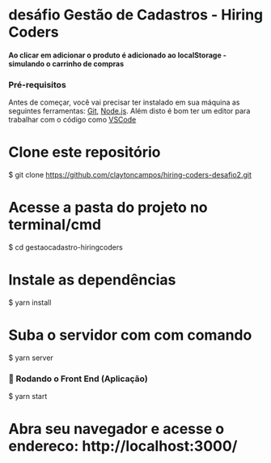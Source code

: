 # desáfio Gestão de Cadastros - Hiring Coders

#### Ao clicar em adicionar o produto é adicionado ao localStorage - simulando o carrinho de compras

### Pré-requisitos

Antes de começar, você vai precisar ter instalado em sua máquina as seguintes ferramentas:
[Git](https://git-scm.com), [Node.js](https://nodejs.org/en/).
Além disto é bom ter um editor para trabalhar com o código como [VSCode](https://code.visualstudio.com/)

# Clone este repositório

$ git clone <https://github.com/claytoncampos/hiring-coders-desafio2.git>

# Acesse a pasta do projeto no terminal/cmd

$ cd gestaocadastro-hiringcoders

# Instale as dependências

$ yarn install

# Suba o servidor com com comando

$ yarn server

### 🎲 Rodando o Front End (Aplicação)

$ yarn start

# Abra seu navegador e acesse o endereco: http://localhost:3000/
